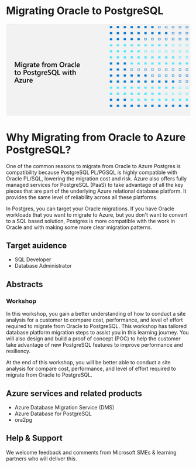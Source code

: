 # Migrating Oracle to PostgreSQL
![migrate1](Media/migrate1.jpg)

# Why Migrating from Oracle to Azure PostgreSQL?
One of the common reasons to migrate from Oracle to Azure Postgres is compatibility because PostgreSQL PL/PGSQL is highly compatible with Oracle PL/SQL, lowering the migration cost and risk. Azure also offers fully managed services for PostgreSQL (PaaS) to take advantage of all the key pieces that are part of the underlying Azure relational database platform. It provides the same level of reliability across all these platforms.

In Postgres, you can target your Oracle migrations. If you have Oracle workloads that you want to migrate to Azure, but you don't want to convert to a SQL based solution, Postgres is more compatible with the work in Oracle and with making some more clear migration patterns.

## Target auidence 

- SQL Developer
- Database Administrator

## Abstracts

### Workshop

In this workshop, you gain a better understanding of how to conduct a site analysis for a customer to compare cost, performance, and level of effort required to migrate from Oracle to PostgreSQL. This workshop has tailored database platform migration steps to assist you in this learning journey.  You will also design and build a proof of concept (POC) to help the customer take advantage of new  PostgreSQL features to improve performance and resiliency.

At the end of this workshop, you will be better able to conduct a site analysis for compare cost, performance, and level of effort required to migrate from Oracle to PostgreSQL. 

## Azure services and related products
- Azure Database Migration Service (DMS)
- Azure Database for PostgreSQL
- ora2pg

## Help & Support

We welcome feedback and comments from Microsoft SMEs & learning partners who will deliver this.
